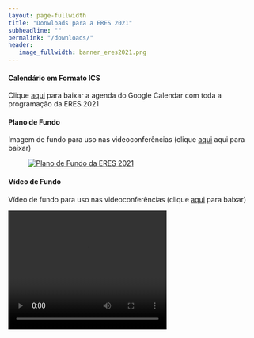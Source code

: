 ```yaml
---
layout: page-fullwidth
title: "Donwloads para a ERES 2021"
subheadline: ""
permalink: "/downloads/"
header:
   image_fullwidth: banner_eres2021.png
---
```


<h4>Calendário em Formato ICS</h4>
<p> Clique <a href="{{ site.urlimg }}ERES2021.ics">aqui</a> para baixar a agenda do Google Calendar com toda a programação da ERES 2021 </p>

<h4>Plano de Fundo</h4>
<p>Imagem de fundo para uso nas videoconferências (clique <a href="{{ site.urlimg }}/eres2021-background-image.png">aqui</a> aqui para baixar)</p>
<figure class="small-12 large-3 columns">
  <a href="{{ site.urlimg }}/eres2021-background-image.png"><img src="{{ site.urlimg }}/eres2021-background-image.png" alt="Plano de Fundo da ERES 2021"></a>
</figure>

<h4>Vídeo de Fundo</h4>
<p>Vídeo de fundo para uso nas videoconferências (clique <a href="{{ site.urlimg }}/eres2021-background-video.mp4">aqui</a> para baixar)</p>

<video class="small-12 large-3 columns" width="320" height="240" controls>
 <source src="{{ site.urlimg }}/eres2021-background-video.mp4" type="video/mp4">
</video>
